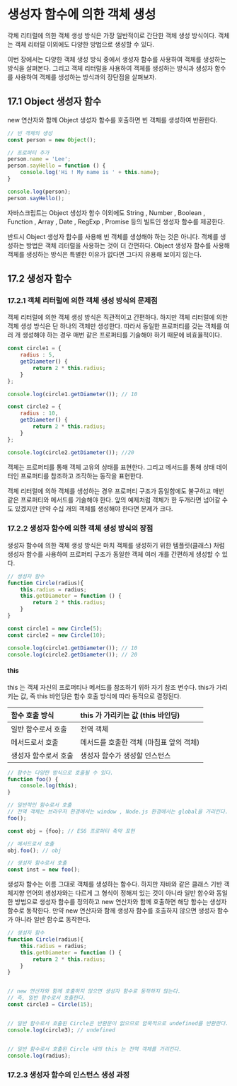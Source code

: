 # 생성자 함수에 의한 객체 생성

갹체 리터럴에 의한 객체 생성 방식은 가장 일반적이로 간단한 객체 생성 방식이다.
객체는 객체 리터럴 이외에도 다양한 방법으로 생성할 수 있다.

이번 장에서는 다양한 객체 생성 방식 중에서 생성자 함수를 사용하여 객체를 생성하는 방식을 살펴본다. 
그리고 객체 리터럴을 사용하여 객체를 생성하는 방식과 생성자 함수를 사용하여 객체를 생성하는 방식과의 장단점을 살펴보자.


## 17.1 Object 생성자 함수

new 연산자와 함께 Object 생성자 함수를 호출하면 빈 객체를 생성하여 반환한다.

```javascript
// 빈 객체의 생성
const person = new Object();

// 프로퍼티 추가
person.name = 'Lee';
person.sayHello = function () {
    console.log('Hi ! My name is ' + this.name);
}

console.log(person);
person.sayHello();
```

자바스크립트는 Object 생성자 함수 이외에도 String , Number , Boolean , Function , Array , Date , RegExp , Promise 등의 빌트인
생성자 함수를 제공한다.

반드시 Object 생성자 함수를 사용해 빈 객체를 생성해야 하는 것은 아니다. 
객체를 생성하는 방법은 객체 리터럴을 사용하는 것이 더 간편하다.  Object 생성자 함수를 사용해 객체를 생성하는 방식은 특별한
이유가 없다면 그다지 유용해 보이지 않는다. 


## 17.2 생성자 함수

### 17.2.1 객체 리터럴에 의한 객체 생성 방식의 문제점

객체 리터럴에 의한 객체 생성 방식은 직관적이고 간편하다. 하지만 객체 리터럴에 의한 객체 생성 방식은 
단 하나의 객체만 생성한다. 따라서 동일한 프로퍼티를 갖는 객체를 여러 개 생성해야 하는 경우 매번 같은 프로퍼티를 기술해야 하기 때문에
비효율적이다.

```javascript
const circle1 = {
    radius : 5,
    getDiameter() {
        return 2 * this.radius;
    }
};

console.log(circle1.getDiameter()); // 10

const circle2 = {
    radius : 10,
    getDiameter() {
        return 2 * this.radius;
    }
};

console.log(circle2.getDiameter()); //20
```

객체는 프로퍼티를 통해 객체 고유의 상태를 표현한다. 그리고 메서드를 통해
상태 데이터인 프로퍼티를 참조하고 조작하는 동작을 표현한다. 

객체 리터럴에 의하 객체를 생성하는 경우 프로퍼티 구조가 동일함에도 불구하고 매번 같은 프로퍼티와 메서드를 기술해야 한다.
앞의 예제처럼 객체가 한 두개라면 넘어갈 수도 있겠지만 만약 수십 개의 객체를 생성해야 한다면 문제가 크다.


### 17.2.2 생성자 함수에 의한 객체 생성 방식의 장점

생성자 함수에 의한 객체 생성 방식은 마치 객체를 생성하기 위한 템플릿(클래스) 처럼 생성자 함수를 사용하여 프로퍼티 구조가 동일한
객체 여러 개를 간편하게 생성할 수 있다.

```javascript
// 생성자 함수
function Circle(radius){
    this.radius = radius;
    this.getDiameter = function () {
        return 2 * this.radius;
    }
}

const circle1 = new Circle(5);
const circle2 = new Circle(10);

console.log(circle1.getDiameter()); // 10
console.log(circle2.getDiameter()); // 20
```


#### this 

this 는 객체 자신의 프로퍼티나 메서드를 참조하기 위하 자기 참조 변수다. this가 가리키는 값, 즉 this 바인딩은 
함수 호출 방식에 따라 동적으로 결정된다. 


|함수 호출 방식 | this 가 가리키는 값 (this 바인딩) |
|:----|:-----|
|일반 함수로서 호출 | 전역 객체
|메서드로서 호출 | 메서드를 호출한 객체 (마침표 앞의 객체)|
|생성자 함수로서 호출 | 생성자 함수가 생성할 인스턴스 |


```javascript
// 함수는 다양한 방식으로 호출될 수 있다.
function foo() {
    console.log(this);
}

// 일반적인 함수로서 호출
// 전역 객체는 브라우저 환경에서는 window , Node.js 환경에서는 global을 가리킨다.
foo();

const obj = {foo}; // ES6 프로퍼티 축약 표현

// 메서드로서 호출
obj.foo(); // obj

// 생성자 함수로서 호출
const inst = new foo();
```

생성자 함수는 이름 그대로 객체를 생성하는 함수다. 하지만 자바와 같은 클래스 기반 객체지향 언어의 생성자와는 다르게
그 형식이 정해져 있는 것이 아니라 일반 함수와 동일한 방법으로 생성자 함수를 정의하고
new 연산자와 함께 호출하면 해당 함수는 생성자 함수로 동작한다. 
만약 new 연산자와 함께 생성자 함수를 호출하지 않으면 생성자 함수가 아니라 일반 함수로 동작한다. 


```javascript
// 생성자 함수
function Circle(radius){
    this.radius = radius;
    this.getDiameter = function () {
        return 2 * this.radius;
    }
}


// new 연산자와 함께 호출하지 않으면 생성자 함수로 동작하지 않는다.
// 즉, 일반 함수로서 호출한다.
const circle3 = Circle(15);


// 일반 함수로서 호출된 Circle은 반환문이 없으므로 암묵적으로 undefined를 반환한다.
console.log(circle3); // undefined


// 일반 함수로서 호출된 Circle 내의 this 는 전역 객체를 가리킨다.
console.log(radius);
```

### 17.2.3 생성자 함수의 인스턴스 생성 과정